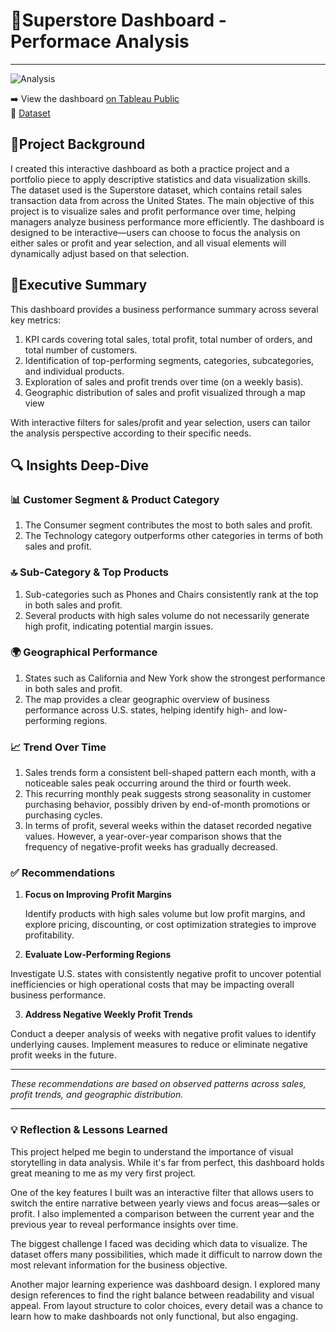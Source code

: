 # 🛒Superstore Dashboard - Performace Analysis

---

![Analysis](https://github.com/user-attachments/assets/b1fd79c2-fb0c-4fd1-af16-ee9bd3cae0a1)

➡️ View the dashboard [on Tableau Public](https://public.tableau.com/views/SuperstoreDashboard1_17464702977070/Analysis?:language=en-US&:sid=&:redirect=auth&:display_count=n&:origin=viz_share_link)  
📁 [Dataset](https://github.com/azizahproject/Superstore-Dashboard/tree/main/Dataset)


## 📌Project Background
I created this interactive dashboard as both a practice project and a portfolio piece to apply descriptive statistics and data visualization skills. The dataset used is the Superstore dataset, which contains retail sales transaction data from across the United States.
The main objective of this project is to visualize sales and profit performance over time, helping managers analyze business performance more efficiently.
The dashboard is designed to be interactive—users can choose to focus the analysis on either sales or profit and year selection, and all visual elements will dynamically adjust based on that selection.

## 🧾Executive Summary
This dashboard provides a business performance summary across several key metrics:
1. KPI cards covering total sales, total profit, total number of orders, and total number of customers.
2. Identification of top-performing segments, categories, subcategories, and individual products.
3. Exploration of sales and profit trends over time (on a weekly basis).
4. Geographic distribution of sales and profit visualized through a map view

With interactive filters for sales/profit and year selection, users can tailor the analysis perspective according to their specific needs.

## 🔍 Insights Deep-Dive
### 📊 Customer Segment & Product Category
1. The Consumer segment contributes the most to both sales and profit.
2. The Technology category outperforms other categories in terms of both sales and profit.

### 🔝 Sub-Category & Top Products
1. Sub-categories such as Phones and Chairs consistently rank at the top in both sales and profit.
2. Several products with high sales volume do not necessarily generate high profit, indicating potential margin issues.

### 🌍 Geographical Performance
1. States such as California and New York show the strongest performance in both sales and profit.
2. The map provides a clear geographic overview of business performance across U.S. states, helping identify high- and low-performing regions.

### 📈 Trend Over Time
1. Sales trends form a consistent bell-shaped pattern each month, with a noticeable sales peak occurring around the third or fourth week.
2. This recurring monthly peak suggests strong seasonality in customer purchasing behavior, possibly driven by end-of-month promotions or purchasing cycles.
3. In terms of profit, several weeks within the dataset recorded negative values. However, a year-over-year comparison shows that the frequency of negative-profit weeks has gradually decreased.

### ✅ Recommendations
1. **Focus on Improving Profit Margins**

   Identify products with high sales volume but low profit margins, and explore pricing, discounting, or cost optimization strategies to improve profitability.

3. **Evaluate Low-Performing Regions**

Investigate U.S. states with consistently negative profit to uncover potential inefficiencies or high operational costs that may be impacting overall business performance.

3. **Address Negative Weekly Profit Trends**

Conduct a deeper analysis of weeks with negative profit values to identify underlying causes. Implement measures to reduce or eliminate negative profit weeks in the future.

---

*These recommendations are based on observed patterns across sales, profit trends, and geographic distribution.*

---

### 💡 Reflection & Lessons Learned
This project helped me begin to understand the importance of visual storytelling in data analysis. While it's far from perfect, this dashboard holds great meaning to me as my very first project.

One of the key features I built was an interactive filter that allows users to switch the entire narrative between yearly views and focus areas—sales or profit. I also implemented a comparison between the current year and the previous year to reveal performance insights over time.

The biggest challenge I faced was deciding which data to visualize. The dataset offers many possibilities, which made it difficult to narrow down the most relevant information for the business objective.

Another major learning experience was dashboard design. I explored many design references to find the right balance between readability and visual appeal. From layout structure to color choices, every detail was a chance to learn how to make dashboards not only functional, but also engaging.





